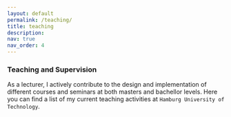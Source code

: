 ```yaml
---
layout: default
permalink: /teaching/
title: teaching
description: 
nav: true
nav_order: 4
---
```

### Teaching and Supervision

As a lecturer, I actively contribute to the design and implementation of different courses and seminars at both masters and bachellor levels. Here you can find a list of my current teaching activities at `Hamburg University of Technology`. 

<div class="row justify-content-center">
  <div class="col-12 text-center mt-3">
    <style>
      .custom-image {
        max-width: 90%;
      }

      @media (min-width: 768px) {
        .custom-image {
          max-width: 70%;
        }
      }
    </style>
    {% include figure.liquid loading="eager" path="assets/img/nico_teach.png" title="Nicolas E. Diaz Ferreyra" class="img-fluid rounded z-depth-1 custom-image" %}
  </div>
</div>

##### Supervision
I frequently supervise theses and research projects on topics related to privacy, security engineering, and usability studies. Many of these have then been published as conference and workshop papers in collaboration with students.

I am particularly interested in supervising work on **devoper-centered security** and **secure AI-aided software development**. If you are a student at TUHH seeking for supervision and you are into these topics, then [apply here](https://www.tuhh.de/softsec/teaching/thesis).

##### Guest Lectures
I have had the honor of sharing my work by offering guest lectures at internationally renowned academic institutions including the *University of Melbourne*, the *University of Montréal*, *Monash University*, *RMIT*, the *University of New South Wales*, and the *University of Paderborn*. Please feel free to reach out for coordinating **prospective guest talks or seminars** at your local institution.

---
`MSc. Course "Cybersecurity Data Science"` | **TUHH**
- Period: Summer Semester
- Lectures:
  - Lecture 2: **Machine Learning Fundamentals I**
  - Lecture 3: **Machine Learning Fundamentals II**
  - Lecture 4: **Intrusion Detection**
  - Lecture 6: **Mining Software Repositories**
  - Lecture 11: **Statistics and Experimental Design**
  - Lecture 12: **Survey Methods**
  - Lecture 13: **Text Mining Applications**

`BSc. Course "Introduction to Information Security"` | **TUHH**
- Period: Winter Semester
- Lectures: 
  - Lecture 8: **Access Control**
  - Lecture 11: **Privacy by Design**
  - Lecture 12: **Tracking and Dark Patterns**

`MSc. Course "Secure Software Engineering"` | **TUHH**
- Period: Summer Semester
- Lectures:
  - Lecture 6: **Assessment of Security Risks II**
  - Lecture 9: **Privacy Engineering I**
  - Lecture 10: **Privacy Engineering II**
  - Lecture 11: **Human Factors in Cybersecurity**
- Labs: 
  - Lab 1: **Security Requirements**
  - Lab 2: **Secure Software Design**
  - Lab 3: **Security Risk Assessment**
  - Lab 4: **Secure Infrastructure and Code Quality**
  - Lab 5: **Privacy Engineering**
  - Lab 6: **Human Factors in Cybersecurity**

---

`Seminar "Usable Security and Privacy"` | **TUHH**
- Period: Summer Semester

`Seminar "Engineering Privacy-Friendly Systems"` | **TUHH**
- Period: Winter Semester
